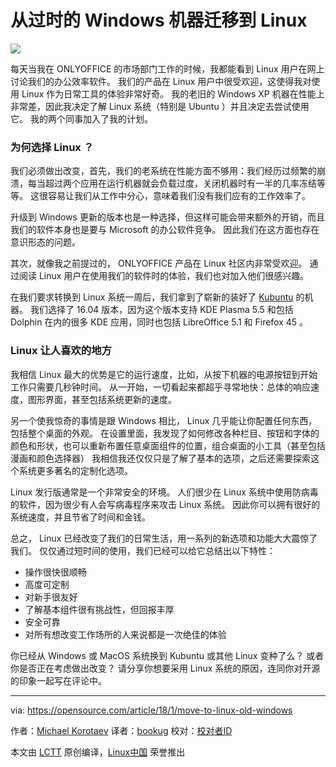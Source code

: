 从过时的 Windows 机器迁移到 Linux
======

![](https://opensource.com/sites/default/files/styles/image-full-size/public/lead-images/1980s-computer-yearbook.png?itok=eGOYEKK-)

每天当我在 ONLYOFFICE 的市场部门工作的时候，我都能看到 Linux 用户在网上讨论我们的办公效率软件。
我们的产品在 Linux 用户中很受欢迎，这使得我对使用 Linux 作为日常工具的体验非常好奇。
我的老旧的 Windows XP 机器在性能上非常差，因此我决定了解 Linux 系统（特别是 Ubuntu ）并且决定去尝试使用它。
我的两个同事加入了我的计划。

### 为何选择 Linux ？

我们必须做出改变，首先，我们的老系统在性能方面不够用：我们经历过频繁的崩溃，每当超过两个应用在运行机器就会负载过度，关闭机器时有一半的几率冻结等等。
这很容易让我们从工作中分心，意味着我们没有我们应有的工作效率了。

升级到 Windows 更新的版本也是一种选择，但这样可能会带来额外的开销，而且我们的软件本身也是要与 Microsoft 的办公软件竞争。
因此我们在这方面也存在意识形态的问题。

其次，就像我之前提过的， ONLYOFFICE 产品在 Linux 社区内非常受欢迎。
通过阅读 Linux 用户在使用我们的软件时的体验，我们也对加入他们很感兴趣。

在我们要求转换到 Linux 系统一周后，我们拿到了崭新的装好了 [Kubuntu][1] 的机器。
我们选择了 16.04 版本，因为这个版本支持 KDE Plasma 5.5 和包括 Dolphin 在内的很多 KDE 应用，同时也包括 LibreOffice 5.1 和 Firefox 45 。

### Linux 让人喜欢的地方

我相信 Linux 最大的优势是它的运行速度，比如，从按下机器的电源按钮到开始工作只需要几秒钟时间。
从一开始，一切看起来都超乎寻常地快：总体的响应速度，图形界面，甚至包括系统更新的速度。

另一个使我惊奇的事情是跟 Windows 相比， Linux 几乎能让你配置任何东西，包括整个桌面的外观。
在设置里面，我发现了如何修改各种栏目、按钮和字体的颜色和形状，也可以重新布置任意桌面组件的位置，组合桌面的小工具（甚至包括漫画和颜色选择器）
我相信我还仅仅只是了解了基本的选项，之后还需要探索这个系统更多著名的定制化选项。

Linux 发行版通常是一个非常安全的环境。
人们很少在 Linux 系统中使用防病毒的软件，因为很少有人会写病毒程序来攻击 Linux 系统。
因此你可以拥有很好的系统速度，并且节省了时间和金钱。

总之， Linux 已经改变了我们的日常生活，用一系列的新选项和功能大大震惊了我们。
仅仅通过短时间的使用，我们已经可以给它总结出以下特性：

  * 操作很快很顺畅
  * 高度可定制
  * 对新手很友好
  * 了解基本组件很有挑战性，但回报丰厚
  * 安全可靠
  * 对所有想改变工作场所的人来说都是一次绝佳的体验

你已经从 Windows 或 MacOS 系统换到 Kubuntu 或其他 Linux 变种了么？
或者你是否正在考虑做出改变？
请分享你想要采用 Linux 系统的原因，连同你对开源的印象一起写在评论中。

--------------------------------------------------------------------------------

via: https://opensource.com/article/18/1/move-to-linux-old-windows

作者：[Michael Korotaev][a]
译者：[bookug](https://github.com/bookug)
校对：[校对者ID](https://github.com/校对者ID)

本文由 [LCTT](https://github.com/LCTT/TranslateProject) 原创编译，[Linux中国](https://linux.cn/) 荣誉推出

[a]:https://opensource.com/users/michaelk
[1]:https://kubuntu.org/
